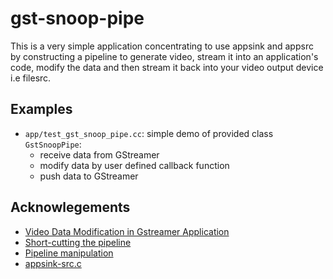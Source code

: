 # gst-snoop-pipe

This is a very simple application concentrating to use appsink and appsrc by constructing a pipeline to generate video, stream it into an application's code, modify the data and then stream it back into your video output device i.e filesrc.  

## Examples

- `app/test_gst_snoop_pipe.cc`: simple demo of provided class `GstSnoopPipe`:
  - receive data from GStreamer
  - modify data by user defined callback function
  - push data to GStreamer

## Acknowlegements

- [Video Data Modification in Gstreamer Application](https://xilinx-wiki.atlassian.net/wiki/spaces/A/pages/81231874/Video+Data+Modification+in+Gstreamer+Application)
- [Short-cutting the pipeline](https://gstreamer.freedesktop.org/documentation/tutorials/basic/short-cutting-the-pipeline.html)
- [Pipeline manipulation](https://gstreamer.freedesktop.org/documentation/application-development/advanced/pipeline-manipulation.html)
- [appsink-src.c](https://github.com/GStreamer/gst-plugins-base/blob/master/tests/examples/app/appsink-src.c)